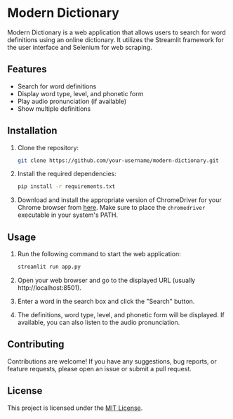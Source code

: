 # Modern Dictionary

Modern Dictionary is a web application that allows users to search for word definitions using an online dictionary. It utilizes the Streamlit framework for the user interface and Selenium for web scraping.

## Features

- Search for word definitions
- Display word type, level, and phonetic form
- Play audio pronunciation (if available)
- Show multiple definitions

## Installation

1. Clone the repository:

   ```bash
   git clone https://github.com/your-username/modern-dictionary.git
   ```

2. Install the required dependencies:

   ```bash
   pip install -r requirements.txt
   ```

3. Download and install the appropriate version of ChromeDriver for your Chrome browser from [here](https://sites.google.com/a/chromium.org/chromedriver/downloads). Make sure to place the `chromedriver` executable in your system's PATH.

## Usage

1. Run the following command to start the web application:

   ```bash
   streamlit run app.py
   ```

2. Open your web browser and go to the displayed URL (usually http://localhost:8501).

3. Enter a word in the search box and click the "Search" button.

4. The definitions, word type, level, and phonetic form will be displayed. If available, you can also listen to the audio pronunciation.

## Contributing

Contributions are welcome! If you have any suggestions, bug reports, or feature requests, please open an issue or submit a pull request.

## License

This project is licensed under the [MIT License](LICENSE).
